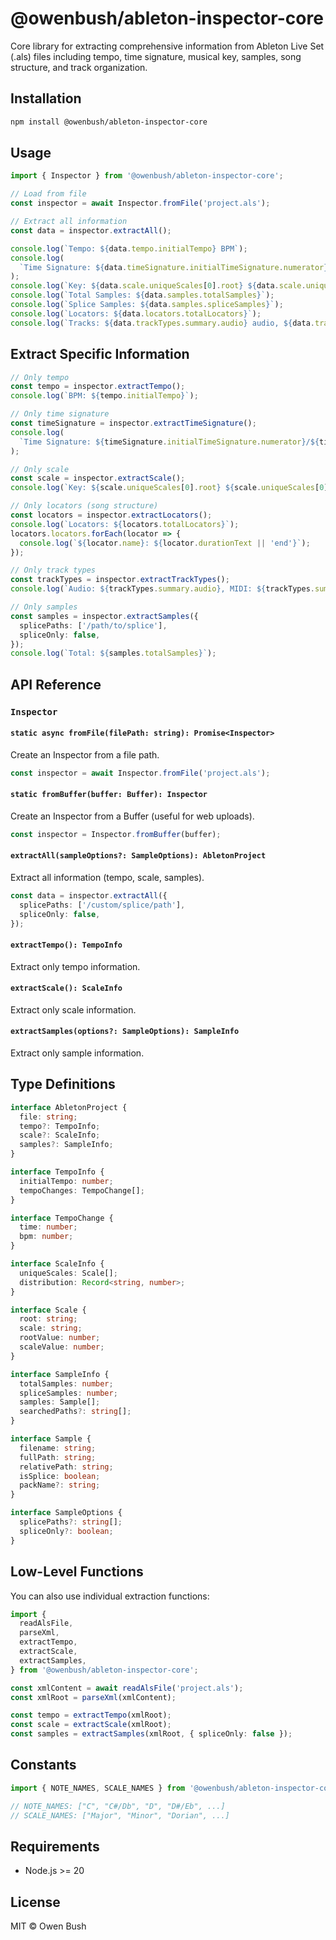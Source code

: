 # @owenbush/ableton-inspector-core

Core library for extracting comprehensive information from Ableton Live Set (.als) files including tempo, time signature, musical key, samples, song structure, and track organization.

## Installation

```bash
npm install @owenbush/ableton-inspector-core
```

## Usage

```typescript
import { Inspector } from '@owenbush/ableton-inspector-core';

// Load from file
const inspector = await Inspector.fromFile('project.als');

// Extract all information
const data = inspector.extractAll();

console.log(`Tempo: ${data.tempo.initialTempo} BPM`);
console.log(
  `Time Signature: ${data.timeSignature.initialTimeSignature.numerator}/${data.timeSignature.initialTimeSignature.denominator}`
);
console.log(`Key: ${data.scale.uniqueScales[0].root} ${data.scale.uniqueScales[0].scale}`);
console.log(`Total Samples: ${data.samples.totalSamples}`);
console.log(`Splice Samples: ${data.samples.spliceSamples}`);
console.log(`Locators: ${data.locators.totalLocators}`);
console.log(`Tracks: ${data.trackTypes.summary.audio} audio, ${data.trackTypes.summary.midi} MIDI`);
```

## Extract Specific Information

```typescript
// Only tempo
const tempo = inspector.extractTempo();
console.log(`BPM: ${tempo.initialTempo}`);

// Only time signature
const timeSignature = inspector.extractTimeSignature();
console.log(
  `Time Signature: ${timeSignature.initialTimeSignature.numerator}/${timeSignature.initialTimeSignature.denominator}`
);

// Only scale
const scale = inspector.extractScale();
console.log(`Key: ${scale.uniqueScales[0].root} ${scale.uniqueScales[0].scale}`);

// Only locators (song structure)
const locators = inspector.extractLocators();
console.log(`Locators: ${locators.totalLocators}`);
locators.locators.forEach(locator => {
  console.log(`${locator.name}: ${locator.durationText || 'end'}`);
});

// Only track types
const trackTypes = inspector.extractTrackTypes();
console.log(`Audio: ${trackTypes.summary.audio}, MIDI: ${trackTypes.summary.midi}`);

// Only samples
const samples = inspector.extractSamples({
  splicePaths: ['/path/to/splice'],
  spliceOnly: false,
});
console.log(`Total: ${samples.totalSamples}`);
```

## API Reference

### `Inspector`

#### `static async fromFile(filePath: string): Promise<Inspector>`

Create an Inspector from a file path.

```typescript
const inspector = await Inspector.fromFile('project.als');
```

#### `static fromBuffer(buffer: Buffer): Inspector`

Create an Inspector from a Buffer (useful for web uploads).

```typescript
const inspector = Inspector.fromBuffer(buffer);
```

#### `extractAll(sampleOptions?: SampleOptions): AbletonProject`

Extract all information (tempo, scale, samples).

```typescript
const data = inspector.extractAll({
  splicePaths: ['/custom/splice/path'],
  spliceOnly: false,
});
```

#### `extractTempo(): TempoInfo`

Extract only tempo information.

#### `extractScale(): ScaleInfo`

Extract only scale information.

#### `extractSamples(options?: SampleOptions): SampleInfo`

Extract only sample information.

## Type Definitions

```typescript
interface AbletonProject {
  file: string;
  tempo?: TempoInfo;
  scale?: ScaleInfo;
  samples?: SampleInfo;
}

interface TempoInfo {
  initialTempo: number;
  tempoChanges: TempoChange[];
}

interface TempoChange {
  time: number;
  bpm: number;
}

interface ScaleInfo {
  uniqueScales: Scale[];
  distribution: Record<string, number>;
}

interface Scale {
  root: string;
  scale: string;
  rootValue: number;
  scaleValue: number;
}

interface SampleInfo {
  totalSamples: number;
  spliceSamples: number;
  samples: Sample[];
  searchedPaths?: string[];
}

interface Sample {
  filename: string;
  fullPath: string;
  relativePath: string;
  isSplice: boolean;
  packName?: string;
}

interface SampleOptions {
  splicePaths?: string[];
  spliceOnly?: boolean;
}
```

## Low-Level Functions

You can also use individual extraction functions:

```typescript
import {
  readAlsFile,
  parseXml,
  extractTempo,
  extractScale,
  extractSamples,
} from '@owenbush/ableton-inspector-core';

const xmlContent = await readAlsFile('project.als');
const xmlRoot = parseXml(xmlContent);

const tempo = extractTempo(xmlRoot);
const scale = extractScale(xmlRoot);
const samples = extractSamples(xmlRoot, { spliceOnly: false });
```

## Constants

```typescript
import { NOTE_NAMES, SCALE_NAMES } from '@owenbush/ableton-inspector-core';

// NOTE_NAMES: ["C", "C#/Db", "D", "D#/Eb", ...]
// SCALE_NAMES: ["Major", "Minor", "Dorian", ...]
```

## Requirements

- Node.js >= 20

## License

MIT © Owen Bush

